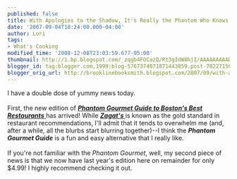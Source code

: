 ```yaml
---
published: false
title: With Apologies to the Shadow, It's Really the Phantom Who Knows
date: '2007-09-04T18:24:00.000-04:00'
author: Lori
tags:
- What's Cooking
modified_time: '2008-12-08T23:03:59.677-05:00'
thumbnail: http://1.bp.blogspot.com/_zqgb4FOCazQ/Rt3gIdW8hjI/AAAAAAAAADk/qdRLZtAIC2k/s72-c/phantom.jpg
blogger_id: tag:blogger.com,1999:blog-5767374071871443859.post-7022715630096880992
blogger_orig_url: http://brooklinebooksmith.blogspot.com/2007/09/with-apologies-to-shadow-its-really.html
---
```


<div>I have a double dose of yummy news today. <a href="http://1.bp.blogspot.com/_zqgb4FOCazQ/Rt3gIdW8hjI/AAAAAAAAADk/qdRLZtAIC2k/s1600-h/phantom.jpg"><img id="BLOGGER_PHOTO_ID_5106483988432455218" style="FLOAT: right; MARGIN: 0px 0px 10px 10px; CURSOR: hand" alt="" src="http://1.bp.blogspot.com/_zqgb4FOCazQ/Rt3gIdW8hjI/AAAAAAAAADk/qdRLZtAIC2k/s200/phantom.jpg" border="0" /></a><br /><br />First, the new edition of <a href="http://brookline.booksense.com/NASApp/store/Product?s=showproduct&isbn=9780312374600"><strong><em>Phantom Gourmet Guide to Boston's Best Restaurants</em></strong> </a>has arrived! While <a href="http://brookline.booksense.com/NASApp/store/Product?s=showproduct&amp;isbn=9781570068638"><strong><em>Zagat's</em></strong> </a>is known as the gold standard in restaurant recommendations, I'll admit that it tends to overwhelm me (and, after a while, all the blurbs start blurring together)--I think the <strong><em>Phantom Gourmet Guide</em></strong> is a fun and easy alternative that I really like.<br /><br />If you're not familiar with the <em>Phantom Gourmet</em>, well, my second piece of news is that we now have last year's edition here on remainder for only $4.99! I highly recommend checking it out.</div>